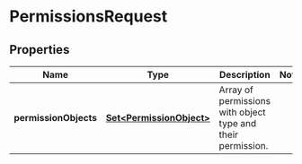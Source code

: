 

# PermissionsRequest


## Properties

| Name | Type | Description | Notes |
|------------ | ------------- | ------------- | -------------|
|**permissionObjects** | [**Set&lt;PermissionObject&gt;**](PermissionObject.md) | Array of permissions with object type and their permission. |  |



